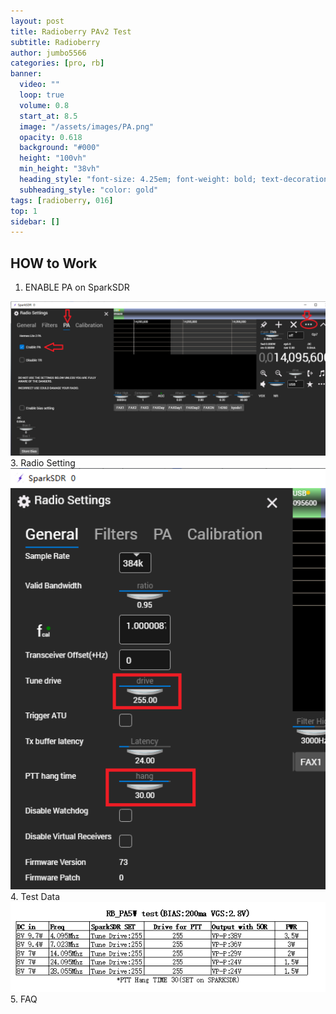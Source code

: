 ```yaml
---
layout: post
title: Radioberry PAv2 Test
subtitle: Radioberry
author: jumbo5566
categories: [pro, rb]
banner:
  video: ""
  loop: true
  volume: 0.8
  start_at: 8.5
  image: "/assets/images/PA.png"
  opacity: 0.618
  background: "#000"
  height: "100vh"
  min_height: "38vh"
  heading_style: "font-size: 4.25em; font-weight: bold; text-decoration: underline"
  subheading_style: "color: gold"
tags: [radioberry, 016]
top: 1
sidebar: []
---
```

## HOW to Work
 1. ENABLE PA on SparkSDR
<div align='center'>
<img src="/assets/images/ENABLE_PA.png" width="600">
</div>
 3. Radio Setting
 <div align='center'>
<img src="/assets/images/ENABLE_PA1.png" width="600">
</div>
 4. Test Data
  <div align='center'>
<img src="/assets/images/RB_PA.png" width="600">
</div>
 5. FAQ

